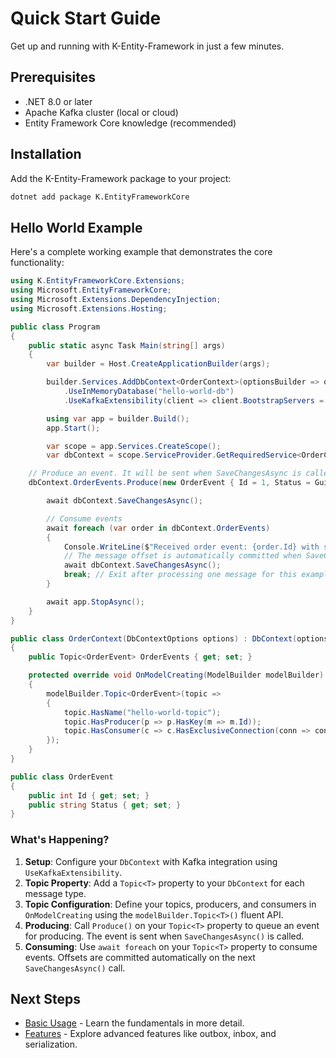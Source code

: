 # Quick Start Guide

Get up and running with K-Entity-Framework in just a few minutes.

## Prerequisites

- .NET 8.0 or later
- Apache Kafka cluster (local or cloud)
- Entity Framework Core knowledge (recommended)

## Installation

Add the K-Entity-Framework package to your project:

```bash
dotnet add package K.EntityFrameworkCore
```

## Hello World Example

Here's a complete working example that demonstrates the core functionality:

```csharp
using K.EntityFrameworkCore.Extensions;
using Microsoft.EntityFrameworkCore;
using Microsoft.Extensions.DependencyInjection;
using Microsoft.Extensions.Hosting;

public class Program
{
    public static async Task Main(string[] args)
    {
        var builder = Host.CreateApplicationBuilder(args);

        builder.Services.AddDbContext<OrderContext>(optionsBuilder => optionsBuilder
            .UseInMemoryDatabase("hello-world-db")
            .UseKafkaExtensibility(client => client.BootstrapServers = "localhost:9092"));

        using var app = builder.Build();
        app.Start();

        var scope = app.Services.CreateScope();
        var dbContext = scope.ServiceProvider.GetRequiredService<OrderContext>();

    // Produce an event. It will be sent when SaveChangesAsync is called.
    dbContext.OrderEvents.Produce(new OrderEvent { Id = 1, Status = Guid.NewGuid().ToString() });

        await dbContext.SaveChangesAsync();

        // Consume events
        await foreach (var order in dbContext.OrderEvents)
        {
            Console.WriteLine($"Received order event: {order.Id} with status {order.Status}");
            // The message offset is automatically committed when SaveChangesAsync() is called.
            await dbContext.SaveChangesAsync();
            break; // Exit after processing one message for this example
        }

        await app.StopAsync();
    }
}

public class OrderContext(DbContextOptions options) : DbContext(options)
{
    public Topic<OrderEvent> OrderEvents { get; set; }

    protected override void OnModelCreating(ModelBuilder modelBuilder)
    {
        modelBuilder.Topic<OrderEvent>(topic =>
        {
            topic.HasName("hello-world-topic");
            topic.HasProducer(p => p.HasKey(m => m.Id));
            topic.HasConsumer(c => c.HasExclusiveConnection(conn => conn.GroupId = "hello-world-group"));
        });
    }
}

public class OrderEvent
{
    public int Id { get; set; }
    public string Status { get; set; }
}
```

### What's Happening?

1.  **Setup**: Configure your `DbContext` with Kafka integration using `UseKafkaExtensibility`.
2.  **Topic Property**: Add a `Topic<T>` property to your `DbContext` for each message type.
3.  **Topic Configuration**: Define your topics, producers, and consumers in `OnModelCreating` using the `modelBuilder.Topic<T>()` fluent API.
4.  **Producing**: Call `Produce()` on your `Topic<T>` property to queue an event for producing. The event is sent when `SaveChangesAsync()` is called.
5.  **Consuming**: Use `await foreach` on your `Topic<T>` property to consume events. Offsets are committed automatically on the next `SaveChangesAsync()` call.

## Next Steps

- [Basic Usage](basic-usage.md) - Learn the fundamentals in more detail.
- [Features](../features/index.md) - Explore advanced features like outbox, inbox, and serialization.